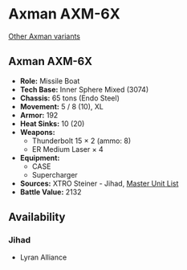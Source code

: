 # Axman AXM-6X

[Other Axman variants](../axman.md)

## Axman AXM-6X
- **Role:** Missile Boat
- **Tech Base:** Inner Sphere Mixed (3074)
- **Chassis:** 65 tons (Endo Steel)
- **Movement:** 5 / 8 (10), XL
- **Armor:** 192
- **Heat Sinks:** 10 (20)
- **Weapons:**
  - Thunderbolt 15 × 2 (ammo: 8)
  - ER Medium Laser × 4
- **Equipment:**
  - CASE
  - Supercharger
- **Sources:** XTRO Steiner - Jihad, [Master Unit List](http://masterunitlist.info/Unit/Details/3772/axman-axm-6x)
- **Battle Value:** 2132

## Availability

### Jihad
- Lyran Alliance

